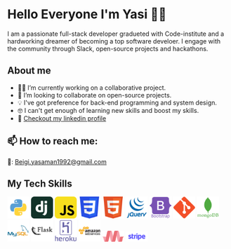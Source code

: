 # Hello Everyone I'm Yasi 🙋‍♀️

I am a passionate full-stack developer gradueted with Code-institute and a hardworking dreamer of becoming a top software develoer.
I engage with the community through Slack, open-source projects and hackathons.

## About me


- 👩‍💻 I’m currently working on a collaborative project.
- 👯 I’m looking to collaborate on open-source projects.
- 💡 I've got preference for back-end programming and system design.
- 🤓 I can't get enough of learning new skills and boost my skills.
- 🔗 [Checkout my linkedin profile](https://www.linkedin.com/in/maryam-abdolbeigi-03ab44207/)


## 📫 How to reach me:

📩: Beigi.yasaman1992@gmail.com

## My Tech Skills

<p float="left">
<img src="https://raw.githubusercontent.com/edent/SuperTinyIcons/master/images/svg/python.svg" width=50 alt="Python">
<img src="https://raw.githubusercontent.com/edent/SuperTinyIcons/master/images/svg/djangoproject.svg" width=50 alt="Django">
<img src="https://raw.githubusercontent.com/edent/SuperTinyIcons/master/images/svg/javascript.svg" width=50 alt="JavaScript">
<img src="https://raw.githubusercontent.com/edent/SuperTinyIcons/master/images/svg/css3.svg" width=50 alt="CSS3">
<img src="https://raw.githubusercontent.com/edent/SuperTinyIcons/master/images/svg/html5.svg" width=50 alt="Html5">
<img src="https://raw.githubusercontent.com/devicons/devicon/master/icons/jquery/jquery-plain-wordmark.svg" width=50 alt="jQuery">
<img src="https://raw.githubusercontent.com/devicons/devicon/master/icons/bootstrap/bootstrap-plain-wordmark.svg" width=50 alt="Bootstrap">
<img src="https://raw.githubusercontent.com/devicons/devicon/master/icons/git/git-original.svg" width=50 alt="Git version control">
<img src="https://raw.githubusercontent.com/devicons/devicon/master/icons/mongodb/mongodb-plain-wordmark.svg" width=50 alt="MongoDB">
<img src="https://raw.githubusercontent.com/devicons/devicon/master/icons/mysql/mysql-original-wordmark.svg" width=50 alt="MySql">
<img src="https://raw.githubusercontent.com/devicons/devicon/master/icons/flask/flask-original-wordmark.svg" width=50 alt="Flask">
<img src="https://raw.githubusercontent.com/devicons/devicon/master/icons/heroku/heroku-original-wordmark.svg" width=50 alt="Heroku">
<img src="https://raw.githubusercontent.com/devicons/devicon/master/icons/amazonwebservices/amazonwebservices-original-wordmark.svg" width=50 alt="AWS">
<img src="images/materialize.png" width=50 alt="Materialize">
<img src="images/stripe.png" width=50 alt="Stripe">
</p>
